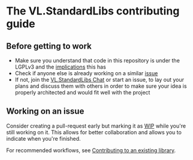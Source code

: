 # The VL.StandardLibs contributing guide

## Before getting to work
* Make sure you understand that code in this repository is under the LGPLv3 and the [implications](https://docs.github.com/en/site-policy/github-terms/github-terms-of-service#6-contributions-under-repository-license) this has
* Check if anyone else is already working on a similar [issue](https://github.com/vvvv/VL.StandardLibs/issues)
* If not, join the [VL.StandardLibs Chat](https://matrix.to/#/#VL.StandardLibs:matrix.org) or start an issue, to lay out your plans and discuss them with others in order to make sure your idea is properly architected and would fit well with the project

## Working on an issue
Consider creating a pull-request early but marking it as [WIP](https://github.com/marketplace/wip) while you're still working on it. This allows for better collaboration and allows you to indicate when you're finished.

For recommended workflows, see [Contributing to an existing library](https://thegraybook.vvvv.org/reference/extending/contributing.html).
